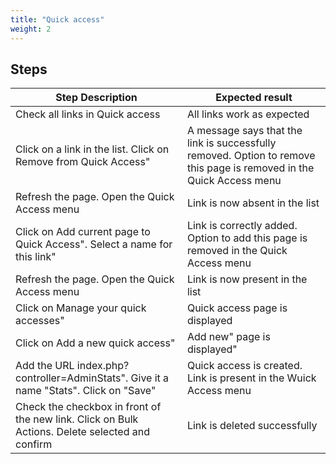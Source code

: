 ```yaml
---
title: "Quick access"
weight: 2
---
```

## Steps
| Step Description | Expected result |
| ----- | ----- |
| Check all links in Quick access | All links work as expected |
| Click on a link in the list. Click on Remove from Quick Access" | A message says that the link is successfully removed. Option to remove this page is removed in the Quick Access menu |
| Refresh the page. Open the Quick Access menu | Link is now absent in the list |
| Click on Add current page to Quick Access". Select a name for this link" | Link is correctly added. Option to add this page is removed in the Quick Access menu |
| Refresh the page. Open the Quick Access menu | Link is now present in the list |
| Click on Manage your quick accesses" | Quick access page is displayed |
| Click on Add a new quick access" | Add new" page is displayed" |
| Add the URL index.php?controller=AdminStats". Give it a name "Stats". Click on "Save" | Quick access is created. Link is present in the Wuick Access menu |
| Check the checkbox in front of the new link. Click on Bulk Actions. Delete selected and confirm | Link is deleted successfully |
